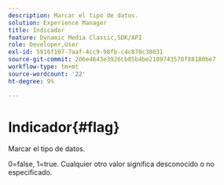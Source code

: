 ```yaml
---
description: Marcar el tipo de datos.
solution: Experience Manager
title: Indicador
feature: Dynamic Media Classic,SDK/API
role: Developer,User
exl-id: 5916f107-7aaf-4cc9-98fb-c4c070c38031
source-git-commit: 206e4643e3926cb85b4be2189743578f88180be7
workflow-type: tm+mt
source-wordcount: '22'
ht-degree: 9%

---
```


# Indicador{#flag}

Marcar el tipo de datos.

0=false, 1=true. Cualquier otro valor significa desconocido o no especificado.
